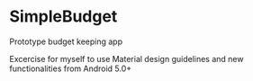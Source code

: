 # SimpleBudget
Prototype budget keeping app

Excercise for myself to use Material design guidelines and new functionalities from Android 5.0+
